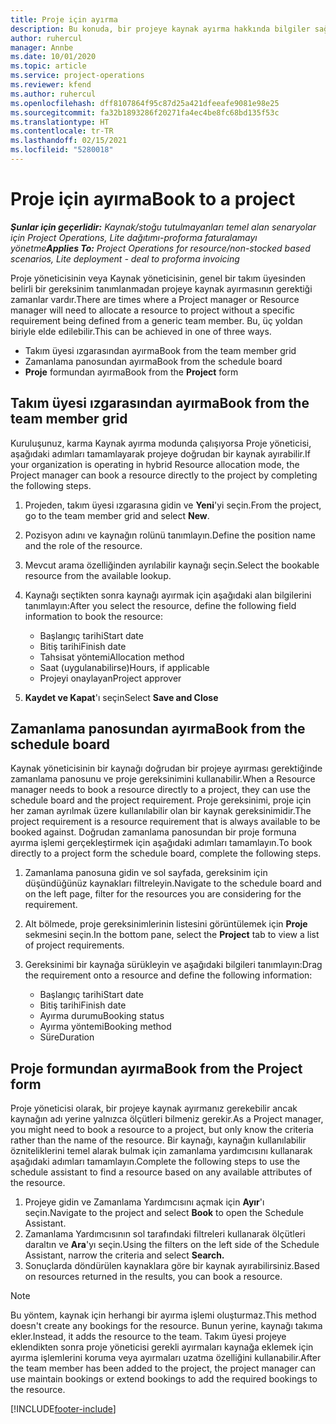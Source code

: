 ```yaml
---
title: Proje için ayırma
description: Bu konuda, bir projeye kaynak ayırma hakkında bilgiler sağlanmaktadır.
author: ruhercul
manager: Annbe
ms.date: 10/01/2020
ms.topic: article
ms.service: project-operations
ms.reviewer: kfend
ms.author: ruhercul
ms.openlocfilehash: dff8107864f95c87d25a421dfeeafe9081e98e25
ms.sourcegitcommit: fa32b1893286f20271fa4ec4be8fc68bd135f53c
ms.translationtype: HT
ms.contentlocale: tr-TR
ms.lasthandoff: 02/15/2021
ms.locfileid: "5280018"
---
```

# <a name="book-to-a-project"></a><span data-ttu-id="e298d-103">Proje için ayırma</span><span class="sxs-lookup"><span data-stu-id="e298d-103">Book to a project</span></span>

<span data-ttu-id="e298d-104">_**Şunlar için geçerlidir:** Kaynak/stoğu tutulmayanları temel alan senaryolar için Project Operations, Lite dağıtımı-proforma faturalamayı yönetme_</span><span class="sxs-lookup"><span data-stu-id="e298d-104">_**Applies To:** Project Operations for resource/non-stocked based scenarios, Lite deployment - deal to proforma invoicing_</span></span>

<span data-ttu-id="e298d-105">Proje yöneticisinin veya Kaynak yöneticisinin, genel bir takım üyesinden belirli bir gereksinim tanımlanmadan projeye kaynak ayırmasının gerektiği zamanlar vardır.</span><span class="sxs-lookup"><span data-stu-id="e298d-105">There are times where a Project manager or Resource manager will need to allocate a resource to project without a specific requirement being defined from a generic team member.</span></span> <span data-ttu-id="e298d-106">Bu, üç yoldan biriyle elde edilebilir.</span><span class="sxs-lookup"><span data-stu-id="e298d-106">This can be achieved in one of three ways.</span></span>

- <span data-ttu-id="e298d-107">Takım üyesi ızgarasından ayırma</span><span class="sxs-lookup"><span data-stu-id="e298d-107">Book from the team member grid</span></span>
- <span data-ttu-id="e298d-108">Zamanlama panosundan ayırma</span><span class="sxs-lookup"><span data-stu-id="e298d-108">Book from the schedule board</span></span>
- <span data-ttu-id="e298d-109">**Proje** formundan ayırma</span><span class="sxs-lookup"><span data-stu-id="e298d-109">Book from the **Project** form</span></span>

## <a name="book-from-the-team-member-grid"></a><span data-ttu-id="e298d-110">Takım üyesi ızgarasından ayırma</span><span class="sxs-lookup"><span data-stu-id="e298d-110">Book from the team member grid</span></span>

<span data-ttu-id="e298d-111">Kuruluşunuz, karma Kaynak ayırma modunda çalışıyorsa Proje yöneticisi, aşağıdaki adımları tamamlayarak projeye doğrudan bir kaynak ayırabilir.</span><span class="sxs-lookup"><span data-stu-id="e298d-111">If your organization is operating in hybrid Resource allocation mode, the Project manager can book a resource directly to the project by completing the following steps.</span></span>

1. <span data-ttu-id="e298d-112">Projeden, takım üyesi ızgarasına gidin ve **Yeni**'yi seçin.</span><span class="sxs-lookup"><span data-stu-id="e298d-112">From the project, go to the team member grid and select **New**.</span></span>
2. <span data-ttu-id="e298d-113">Pozisyon adını ve kaynağın rolünü tanımlayın.</span><span class="sxs-lookup"><span data-stu-id="e298d-113">Define the position name and the role of the resource.</span></span>
3. <span data-ttu-id="e298d-114">Mevcut arama özelliğinden ayrılabilir kaynağı seçin.</span><span class="sxs-lookup"><span data-stu-id="e298d-114">Select the bookable resource from the available lookup.</span></span>
4. <span data-ttu-id="e298d-115">Kaynağı seçtikten sonra kaynağı ayırmak için aşağıdaki alan bilgilerini tanımlayın:</span><span class="sxs-lookup"><span data-stu-id="e298d-115">After you select the resource, define the following field information to book the resource:</span></span>

    - <span data-ttu-id="e298d-116">Başlangıç tarihi</span><span class="sxs-lookup"><span data-stu-id="e298d-116">Start date</span></span>
    - <span data-ttu-id="e298d-117">Bitiş tarihi</span><span class="sxs-lookup"><span data-stu-id="e298d-117">Finish date</span></span>
    - <span data-ttu-id="e298d-118">Tahsisat yöntemi</span><span class="sxs-lookup"><span data-stu-id="e298d-118">Allocation method</span></span>
    - <span data-ttu-id="e298d-119">Saat (uygulanabilirse)</span><span class="sxs-lookup"><span data-stu-id="e298d-119">Hours, if applicable</span></span>
    - <span data-ttu-id="e298d-120">Projeyi onaylayan</span><span class="sxs-lookup"><span data-stu-id="e298d-120">Project approver</span></span>

6. <span data-ttu-id="e298d-121">**Kaydet ve Kapat**'ı seçin</span><span class="sxs-lookup"><span data-stu-id="e298d-121">Select **Save and Close**</span></span>

## <a name="book-from-the-schedule-board"></a><span data-ttu-id="e298d-122">Zamanlama panosundan ayırma</span><span class="sxs-lookup"><span data-stu-id="e298d-122">Book from the schedule board</span></span>

<span data-ttu-id="e298d-123">Kaynak yöneticisinin bir kaynağı doğrudan bir projeye ayırması gerektiğinde zamanlama panosunu ve proje gereksinimini kullanabilir.</span><span class="sxs-lookup"><span data-stu-id="e298d-123">When a Resource manager needs to book a resource directly to a project, they can use the schedule board and the project requirement.</span></span> <span data-ttu-id="e298d-124">Proje gereksinimi, proje için her zaman ayrılmak üzere kullanılabilir olan bir kaynak gereksinimidir.</span><span class="sxs-lookup"><span data-stu-id="e298d-124">The project requirement is a resource requirement that is always available to be booked against.</span></span> <span data-ttu-id="e298d-125">Doğrudan zamanlama panosundan bir proje formuna ayırma işlemi gerçekleştirmek için aşağıdaki adımları tamamlayın.</span><span class="sxs-lookup"><span data-stu-id="e298d-125">To book directly to a project form the schedule board, complete the following steps.</span></span>

1. <span data-ttu-id="e298d-126">Zamanlama panosuna gidin ve sol sayfada, gereksinim için düşündüğünüz kaynakları filtreleyin.</span><span class="sxs-lookup"><span data-stu-id="e298d-126">Navigate to the schedule board and on the left page, filter for the resources you are considering for the requirement.</span></span>
2. <span data-ttu-id="e298d-127">Alt bölmede, proje gereksinimlerinin listesini görüntülemek için **Proje** sekmesini seçin.</span><span class="sxs-lookup"><span data-stu-id="e298d-127">In the bottom pane, select the **Project** tab to view a list of project requirements.</span></span>
3. <span data-ttu-id="e298d-128">Gereksinimi bir kaynağa sürükleyin ve aşağıdaki bilgileri tanımlayın:</span><span class="sxs-lookup"><span data-stu-id="e298d-128">Drag the requirement onto a resource and define the following information:</span></span>

    - <span data-ttu-id="e298d-129">Başlangıç tarihi</span><span class="sxs-lookup"><span data-stu-id="e298d-129">Start date</span></span>
    - <span data-ttu-id="e298d-130">Bitiş tarihi</span><span class="sxs-lookup"><span data-stu-id="e298d-130">Finish date</span></span>
    - <span data-ttu-id="e298d-131">Ayırma durumu</span><span class="sxs-lookup"><span data-stu-id="e298d-131">Booking status</span></span>
    - <span data-ttu-id="e298d-132">Ayırma yöntemi</span><span class="sxs-lookup"><span data-stu-id="e298d-132">Booking method</span></span>
    - <span data-ttu-id="e298d-133">Süre</span><span class="sxs-lookup"><span data-stu-id="e298d-133">Duration</span></span>

## <a name="book-from-the-project-form"></a><span data-ttu-id="e298d-134">Proje formundan ayırma</span><span class="sxs-lookup"><span data-stu-id="e298d-134">Book from the Project form</span></span>

<span data-ttu-id="e298d-135">Proje yöneticisi olarak, bir projeye kaynak ayırmanız gerekebilir ancak kaynağın adı yerine yalnızca ölçütleri bilmeniz gerekir.</span><span class="sxs-lookup"><span data-stu-id="e298d-135">As a Project manager, you might need to book a resource to a project, but only know the criteria rather than the name of the resource.</span></span> <span data-ttu-id="e298d-136">Bir kaynağı, kaynağın kullanılabilir özniteliklerini temel alarak bulmak için zamanlama yardımcısını kullanarak aşağıdaki adımları tamamlayın.</span><span class="sxs-lookup"><span data-stu-id="e298d-136">Complete the following steps to use the schedule assistant to find a resource based on any available attributes of the resource.</span></span> 

1. <span data-ttu-id="e298d-137">Projeye gidin ve Zamanlama Yardımcısını açmak için **Ayır**'ı seçin.</span><span class="sxs-lookup"><span data-stu-id="e298d-137">Navigate to the project and select **Book** to open the Schedule Assistant.</span></span>
2. <span data-ttu-id="e298d-138">Zamanlama Yardımcısının sol tarafındaki filtreleri kullanarak ölçütleri daraltın ve **Ara**'yı seçin.</span><span class="sxs-lookup"><span data-stu-id="e298d-138">Using the filters on the left side of the Schedule Assistant, narrow the criteria and select **Search.**</span></span>
3. <span data-ttu-id="e298d-139">Sonuçlarda döndürülen kaynaklara göre bir kaynak ayırabilirsiniz.</span><span class="sxs-lookup"><span data-stu-id="e298d-139">Based on resources returned in the results, you can book a resource.</span></span>

> [!NOTE]
> <span data-ttu-id="e298d-140">Bu yöntem, kaynak için herhangi bir ayırma işlemi oluşturmaz.</span><span class="sxs-lookup"><span data-stu-id="e298d-140">This method doesn't create any bookings for the resource.</span></span> <span data-ttu-id="e298d-141">Bunun yerine, kaynağı takıma ekler.</span><span class="sxs-lookup"><span data-stu-id="e298d-141">Instead, it adds the resource to the team.</span></span> <span data-ttu-id="e298d-142">Takım üyesi projeye eklendikten sonra proje yöneticisi gerekli ayırmaları kaynağa eklemek için ayırma işlemlerini koruma veya ayırmaları uzatma özelliğini kullanabilir.</span><span class="sxs-lookup"><span data-stu-id="e298d-142">After the team member has been added to the project, the project manager can use maintain bookings or extend bookings to add the required bookings to the resource.</span></span>


[!INCLUDE[footer-include](../includes/footer-banner.md)]